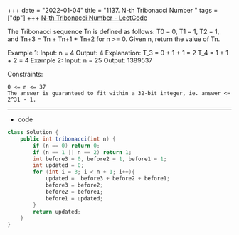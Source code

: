 +++ 
date = "2022-01-04"
title = "1137. N-th Tribonacci Number "
tags = ["dp"]
+++
[N-th Tribonacci Number - LeetCode](https://leetcode.com/problems/n-th-tribonacci-number/)

The Tribonacci sequence Tn is defined as follows: 
T0 = 0, T1 = 1, T2 = 1, and Tn+3 = Tn + Tn+1 + Tn+2 for n >= 0.
Given n, return the value of Tn.
 
Example 1:
Input: n = 4 Output: 4 Explanation: T_3 = 0 + 1 + 1 = 2 T_4 = 1 + 1 + 2 = 4 
Example 2:
Input: n = 25 Output: 1389537 
 
Constraints:

	0 <= n <= 37
	The answer is guaranteed to fit within a 32-bit integer, ie. answer <= 2^31 - 1.

---
- code
```java
class Solution {
    public int tribonacci(int n) {
        if (n == 0) return 0;
        if (n == 1 || n == 2) return 1;
        int before3 = 0, before2 = 1, before1 = 1;
        int updated = 0;
        for (int i = 3; i < n + 1; i++){
            updated =  before3 + before2 + before1;
            before3 = before2;
            before2 = before1;
            before1 = updated;
        }
        return updated;
    }
}
```
